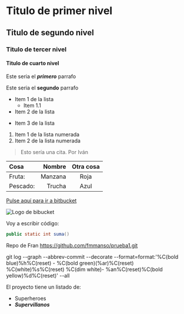 # Titulo de primer nivel

## Titulo de segundo nivel

### Titulo de tercer nivel

#### Titulo de cuarto nivel
Este seria el ***primero*** parrafo

Este seria el __segundo__ parrafo

- Item 1 de la lista
    - Item 1.1
- Item 2 de la lista
* Item 3 de la lista

1. Item 1 de la lista numerada
2. Item 2 de la lista numerada

> Esto sería una cita. Por Iván

|Cosa    |Nombre |Otra cosa|
|:-----   |-----: |:-----: |
|Fruta:  |Manzana|Roja     |
|Pescado:|Trucha |Azul     |

[Pulse aquí para ir a bitbucket](https://bitbucket.org)

![Logo de bibucket]()

Voy a escribir código:
```java
public static int suma()
```

Repo de Fran
https://github.com/fmmanso/prueba1.git


git log --graph --abbrev-commit --decorate --format=format:'%C(bold blue)%h%C(reset) - %C(bold green)(%ar)%C(reset) %C(white)%s%C(reset) %C(dim white)- %an%C(reset)%C(bold yellow)%d%C(reset)' --all


El proyecto tiene un listado de:
- Superheroes
- ***Supervillanos***
